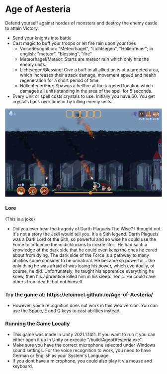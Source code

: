 <h1>Age of Aesteria</h1>

Defend yourself against hordes of monsters and destroy the enemy castle to attain Victory.

- Send your knights into battle
- Cast magic to buff your troops or let fire rain upon your foes
  - VoiceRecognition: "Meteorhagel", "Lichtsegen", "Höllenfeuer"; in english: "meteor", "blessing", "fire"
  - Meteorhagel/Meteor: Starts are meteor rain which only hits the enemy units.
  - Lichtsegen/Blessing: Give a buff to all allied units at a targeted area, which increases their attack damage, movement speed and health regeneration for a short period of time.
  - Höllenfeuer/Fire: Spawns a hellfire at the targeted location which damages all units standing in the area of the spell for 5 seconds.
- Every Unit or spell costs crystals to use. Initially you have 60. You get crystals back over time or by killing enemy units.

![picture of the game](./Videos/screenshot.png "Age of Aesteria Screenshot")

<h3>Lore</h3> (This is a joke)

- Did you ever hear the tragedy of Darth Plagueis The Wise? I thought not. It's not a story the Jedi would tell
  you. It's a Sith legend. Darth Plagueis was a Dark Lord of the Sith, so powerful and so wise he could use the Force to influence the
  midichlorians to create life… He had such a knowledge of the dark side that he could even keep the ones he cared about from dying. The dark
  side of the Force is a pathway to many abilities some consider to be unnatural. He became so powerful… the only thing he was afraid of was
  losing his power, which eventually, of course, he did. Unfortunately, he taught his apprentice everything he knew, then his apprentice killed
  him in his sleep. Ironic. He could save others from death, but not himself.

<h3>Try the game at: https://eloinoel.github.io/Age-of-Aesteria/</h3>

- However, voice recognition does not work in this web version. You can use the Space, E and Q keys to cast abilities instead.
  

<h3>Running the Game Locally</h3>

- This game was made in Unity 2021.1.14f1. If you want to run it you can either open it up in Unity or execute "/build/AgeofAesteria.exe".
- Make sure you have the correct microphone selected under Windows sound settings. For the voice recognition to work, you need to have German or English as your System's Language.
- If you dont have a microphone, you could also play it via mouse and keyboard.

